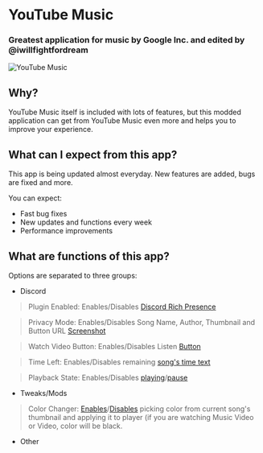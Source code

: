 # YouTube Music
### Greatest application for music by Google Inc. and edited by @iwillfightfordream

![YouTube Music](https://raw.githubusercontent.com/iwillfightfordream/YouTube-Music/main/Screenshots/ColorChangerEnabled.png)

## Why?
YouTube Music itself is included with lots of features, but this modded application can get from YouTube Music even more and helps you to improve your experience.

## What can I expect from this app?
This app is being updated almost everyday. New features are added, bugs are fixed and more.

You can expect:
- Fast bug fixes
- New updates and functions every week
- Performance improvements

## What are functions of this app?
Options are separated to three groups:
- Discord
> Plugin Enabled: Enables/Disables [Discord Rich Presence](https://raw.githubusercontent.com/iwillfightfordream/YouTube-Music/main/Screenshots/RPC.png)

> Privacy Mode: Enables/Disables Song Name, Author, Thumbnail and Button URL [Screenshot](https://raw.githubusercontent.com/iwillfightfordream/YouTube-Music/main/Screenshots/PrivacyMode.png)

> Watch Video Button: Enables/Disables Listen [Button](https://raw.githubusercontent.com/iwillfightfordream/YouTube-Music/main/Screenshots/ListenButton.png)

> Time Left: Enables/Disables remaining [song's time text](https://raw.githubusercontent.com/iwillfightfordream/YouTube-Music/main/Screenshots/TimeLeft.png)

> Playback State: Enables/Disables [playing](https://raw.githubusercontent.com/iwillfightfordream/YouTube-Music/main/Screenshots/Playing.png)/[pause](https://raw.githubusercontent.com/iwillfightfordream/YouTube-Music/main/Screenshots/Paused.png)

- Tweaks/Mods

> Color Changer: [Enables](https://raw.githubusercontent.com/iwillfightfordream/YouTube-Music/main/Screenshots/ColorChangerEnabled.png)/[Disables](https://raw.githubusercontent.com/iwillfightfordream/YouTube-Music/main/Screenshots/ColorChangerDisabled.png) picking color from current song's thumbnail and applying it to player (if you are watching Music Video or Video, color will be black.

- Other
